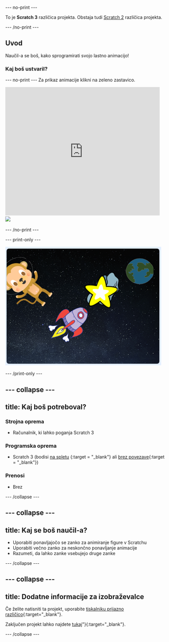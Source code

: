 \--- no-print \---

To je **Scratch 3** različica projekta. Obstaja tudi [Scratch 2](https://projects.raspberrypi.org/en/projects/lost-in-space-scratch2) različica projekta.

\--- /no-print \---

## Uvod

Naučil-a se boš, kako sprogramirati svojo lastno animacijo!

### Kaj boš ustvaril?

\--- no-print \--- Za prikaz animacije klikni na zeleno zastavico.

<div class="scratch-preview">
  <iframe allowtransparency="true" width="485" height="402" src="https://scratch.mit.edu/projects/embed/276873231/?autostart=false" frameborder="0" scrolling="no"></iframe>
  <img src="images/space-final.png">
</div>

\--- /no-print \---

\--- print-only \---

![Dokončan projekt](images/showcase_static.png)

\--- /print-only \---

## \--- collapse \---

## title: Kaj boš potreboval?

### Strojna oprema

- Računalnik, ki lahko poganja Scratch 3

### Programska oprema

- Scratch 3 (bodisi [na spletu](http://rpf.io/scratchon) {:target = "_blank"} ali [brez povezave](http://rpf.io/scratchoff){:target = "_blank"})

### Prenosi

- Brez

\--- /collapse \---

## \--- collapse \---

## title: Kaj se boš naučil-a?

- Uporabiti ponavljajočo se zanko za animiranje figure v Scratchu
- Uporabiti večno zanko za neskončno ponavljanje animacije
- Razumeti, da lahko zanke vsebujejo druge zanke

\--- /collapse \---

## \--- collapse \---

## title: Dodatne informacije za izobraževalce

Če želite natisniti ta projekt, uporabite [tiskalniku prijazno različico](https://projects.raspberrypi.org/en/projects/lost-in-space/print){:target="_blank"}.

Zaključen projekt lahko najdete [tukaj](http://rpf.io/p/en/lost-in-space-get)"}{:target="_blank"}.

\--- /collapse \---